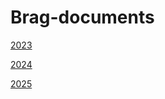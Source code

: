 # Brag-documents
[2023](https://github.com/Mrkonxyz/brag-documents/blob/main/2023.md)

[2024](https://github.com/Mrkonxyz/brag-documents/blob/main/2024.md)

[2025](https://github.com/Mrkonxyz/brag-documents/blob/main/2025.md)



